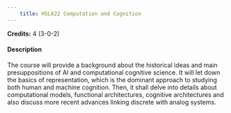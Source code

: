 ```yaml
---
    title: HSL622 Computation and Cognition
---
```

**Credits:** 4 (3-0-2)



#### Description 
The course will provide a background about the historical ideas and main presuppositions of AI and computational cognitive science. It will let down the basics of representation, which is the dominant approach to studying both human and machine cognition. Then, it shall delve into details about computational models, functional architectures, cognitive architectures and also discuss more recent advances linking discrete with analog systems.
